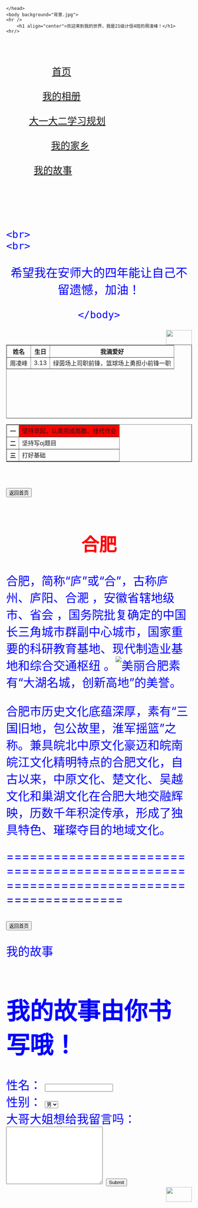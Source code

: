 
<html>
 	<head>
		<title > 这里是周凌峰的主页</title>
		
	</head>
	<body background="背景.jpg">
	<hr />
		<h1 align="center">欢迎来到我的世界，我是21级计信4班的周凌峰！</h1>
	<hr/>
<font size="6" color="blue">  

<pre>
<p  align="center">             <a  href="zhoulingfeng666.github.io" >
首页</a>             
<a  href="我的相册.html" >
我的相册</a>             
<a  href="大一大二学习规划.html" >
大一大二学习规划</a>           
<a  href="我的家乡.html" >
我的家乡</a>          
 <a  href="我的故事.txt" >
我的故事</a>                
</p>


</pre>

	<br>
	<br>

<p align="center">
<table width="400" height="200" border="1">
<font size="20">
<tr>
<th>姓名</th>
<th>生日</th>
<th>我滴爱好</th>
</tr>
<tr>
<td align="center">周凌峰</td>
<td align="center">3.13</td>
<td align="center">绿茵场上司职前锋，篮球场上勇担小前锋一职</td>
</font>
</p>
	<p align="center">希望我在安师大的四年能让自己不留遗憾，加油！</p>
	
	</body>




<a href="图书馆.jpg" align="right">
<img border="0" src="图标.jpg"  align="right" width="70" height="40">
</a>
	
</ul>
<table border="1" width="500">

<tr>
	<th> 一 </th>
	<td bgcolor="red">坚持早起，认真完成高数、线代作业</td>
</tr>
<tr>
	<th> 二 </th>
	<td background="D:\图片\4.jpg">坚持写oj题目</td>
</tr>
<tr>
	<th> 三 </th>
	<td>打好基础</td>
</tr>
</table>
<form>
<br>
<a href="zhoulingfeng666.github.io" >
<input type="button" value="返回首页">
</a>
</form>

	
<head><title>家乡</title>
</head>
<body>
<h1><center><font color="red" size="10">合肥</font></center></h1>
<font size="6">
<p>合肥，简称“庐”或“合”，古称庐州、庐阳、合淝   ，安徽省辖地级市、省会  ，国务院批复确定的中国长三角城市群副中心城市，国家重要的科研教育基地、现代制造业基地和综合交通枢纽  。<img src="合肥市.jpg" alt=美丽合肥  align=“middle”>素有“大湖名城，创新高地”的美誉。 </p> 

<p>合肥市历史文化底蕴深厚，素有“三国旧地，包公故里，淮军摇篮”之称。兼具皖北中原文化豪迈和皖南皖江文化精明特点的合肥文化，自古以来，中原文化、楚文化、吴越文化和巢湖文化在合肥大地交融辉映，历数千年积淀传承，形成了独具特色、璀璨夺目的地域文化。</p>
====================================================================================
</font>
<form>
<br>
<a href="周凌峰的网站.html" >
<input type="button" value="返回首页">
</a>
</form>
</body>
</html>



我的故事
<html>
<head><title>故事</title>
</head>
<body>
<h1>我的故事由你书写哦！</h1>
<form action="留言板.txt">
性名： <input type="text" name="性名">
<br>
性别：	<select name="性别">
	<option value="男">男<option>
	<option  value="女">女<option>
	</select>
<br>
大哥大姐想给我留言吗：<textarea rows="10" cols="30">
   </textarea>
<input type="submit" value="Submit">
<br>
<a href="留言板.txt" align="right">
<img border="0" src="图标.jpg"  align="right" width="70" height="40">
</a>

